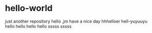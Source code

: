 # hello-world
just another repository
hello ,jm
have a nice day
hhhelloer
hell-yuyuuyu
hello hello hello hello 
sssss
sssss
